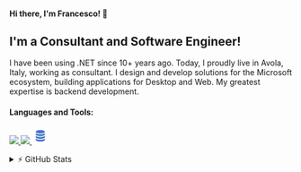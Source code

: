 #### Hi there, I'm Francesco! 👋 

## I'm a Consultant and Software Engineer!
I have been using .NET since 10+ years ago. Today, I proudly live in Avola, Italy, working as consultant. I design and develop solutions for the Microsoft ecosystem, building applications for Desktop and Web. My greatest expertise is backend development.

#### Languages and Tools:
<p>
  <a href="https://skillicons.dev">
    <img height="30" src="https://skillicons.dev/icons?i=visualstudio,cs,azure,html,js,angular" />    
    <img height="30" src="https://skillicons.dev/icons?i=git" />
  </a>
  <img height="30" src="https://raw.githubusercontent.com/github/explore/80688e429a7d4ef2fca1e82350fe8e3517d3494d/topics/sql/sql.png" />
</p>
<details>
  <summary>⚡ GitHub Stats</summary>
  <p>
    <img src="https://github-readme-stats.vercel.app/api?username=francesco-assenza&show_icons=true&bg_color=00000000" alt="Francesco's GitHub Stats">
  </p>
</details>

<!--
## Hi there 👋


**francesco-assenza/francesco-assenza** is a ✨ _special_ ✨ repository because its `README.md` (this file) appears on your GitHub profile.

Here are some ideas to get you started:

- 🔭 I’m currently working on ...
- 🌱 I’m currently learning ...
- 👯 I’m looking to collaborate on ...
- 🤔 I’m looking for help with ...
- 💬 Ask me about ...
- 📫 How to reach me: ...
- 😄 Pronouns: ...
- ⚡ Fun fact: ...
-->
